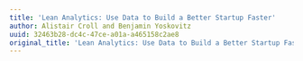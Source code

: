 ```yaml
---
title: 'Lean Analytics: Use Data to Build a Better Startup Faster'
author: Alistair Croll and Benjamin Yoskovitz
uuid: 32463b28-dc4c-47ce-a01a-a465158c2ae8
original_title: 'Lean Analytics: Use Data to Build a Better Startup Faster'
---
```


